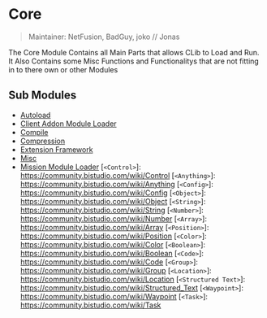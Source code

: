 # Core

> Maintainer: NetFusion, BadGuy, joko // Jonas

The Core Module Contains all Main Parts that allows CLib to Load and Run. It Also Contains some Misc Functions and Functionalitys that are not fitting in to there own or other Modules

## Sub Modules

 - [Autoload](core/autoload.md)
 - [Client Addon Module Loader](core/clientAddonModuleLoader.md)
 - [Compile](core/compile.md)
 - [Compression](core/compression.md)
 - [Extension Framework](core/extensionFramework.md)
 - [Misc](core/misc.md)
 - [Mission Module Loader](core/missionModuleLoader.md)
[`<Control>`]: https://community.bistudio.com/wiki/Control
[`<Anything>`]: https://community.bistudio.com/wiki/Anything
[`<Config>`]: https://community.bistudio.com/wiki/Config
[`<Object>`]: https://community.bistudio.com/wiki/Object
[`<String>`]: https://community.bistudio.com/wiki/String
[`<Number>`]: https://community.bistudio.com/wiki/Number
[`<Array>`]: https://community.bistudio.com/wiki/Array
[`<Position>`]: https://community.bistudio.com/wiki/Position
[`<Color>`]: https://community.bistudio.com/wiki/Color
[`<Boolean>`]: https://community.bistudio.com/wiki/Boolean
[`<Code>`]: https://community.bistudio.com/wiki/Code
[`<Group>`]: https://community.bistudio.com/wiki/Group
[`<Location>`]: https://community.bistudio.com/wiki/Location
[`<Structured Text>`]: https://community.bistudio.com/wiki/Structured_Text
[`<Waypoint>`]: https://community.bistudio.com/wiki/Waypoint
[`<Task>`]: https://community.bistudio.com/wiki/Task
